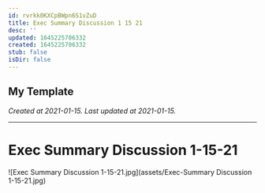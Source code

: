```yaml
---
id: rvrkk0KXCpBWpn6S1vZuD
title: Exec Summary Discussion 1 15 21
desc: ''
updated: 1645225706332
created: 1645225706332
stub: false
isDir: false
---
```

My Template
---

_Created at 2021-01-15._
_Last updated at 2021-01-15._




---

# Exec Summary Discussion 1-15-21


![Exec Summary Discussion 1-15-21.jpg](assets/Exec-Summary Discussion 1-15-21.jpg)

